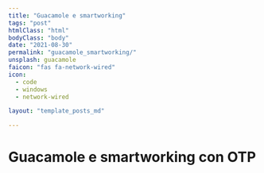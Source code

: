 ```yaml
---
title: "Guacamole e smartworking"
tags: "post"
htmlClass: "html"
bodyClass: "body"
date: "2021-08-30"
permalink: "guacamole_smartworking/"
unsplash: guacamole
faicon: "fas fa-network-wired"
icon:
  - code
  - windows
  - network-wired

layout: "template_posts_md"

---
```


# Guacamole e smartworking con OTP



```


```
